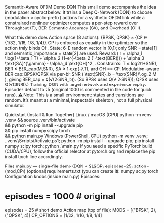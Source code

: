 Semantic-Aware OFDM Demo DQN
This small demo accompanies the idea in the paper abstract below. It trains a Deep Q-Network (DQN) to choose (modulation × cyclic-prefix) actions for a synthetic OFDM link while a constrained nonlinear optimizer computes a per-step reward over Throughput (T), BER, Semantic Accuracy (SA), and Overhead (OH).

What this demo does
Action space (8 actions): {BPSK, QPSK} × {CP ∈ {1/32, 1/16, 1/8, 1/4}}.
CP is enforced as equality in the optimizer so the action truly binds OH.
State: 6-D random vector in [0,1); only SNR = state[1] and semantic_importance = state[2] are used.
Reward:
\( r = \alpha_1 \log(1+\beta_1 T) + \alpha_2 (1-e^{-\beta_2 (1-\text{BER})}) + \alpha_3 \text{SA}^{\gamma} - \alpha_4 \text{OH}^2 \).
Constraints: T ≤ log2(1+SNR), BER ≤ BER_cap(M,SNR), SA ≥ 1-exp(-λT), and OH == CP.
Modulation-aware BER cap: BPSK/QPSK via per-bit SNR \( \text{SNR}_b = \text{SNR}/\log_2 M \), giving
BER_cap = Q(√(2·SNR_b)). (So BPSK uses Q(√(2·SNR)); QPSK uses Q(√(SNR)).)
Training: DQN with target network and experience replay.
Episodes default to 25 (original 1000 is commented in the code for quick runs).
⚠️ Note: This is a small environment: states and transitions are random. It’s meant as a minimal, inspectable skeleton , not a full physical simulator.

Quickstart (Install & Run Together)
Linux / macOS (CPU)
python -m venv .venv && source .venv/bin/activate \
&& python -m pip install --upgrade pip \
&& pip install numpy scipy torch \
&& python main.py
Windows (PowerShell, CPU)
python -m venv .venv; .\.venv\Scripts\Activate.ps1;
python -m pip install --upgrade pip;
pip install numpy scipy torch;
python .\main.py
If you need a specific PyTorch build (CUDA/CPU), follow the official selector at pytorch.org and replace the pip install torch line accordingly.

Files
main.py — single-file demo (DQN + SLSQP; episodes=25; action=(mod,CP))
(optional) requirements.txt (you can create it):
numpy
scipy
torch
Configuration knobs (inside main.py)
Episodes:
# episodes = 1000  # original
episodes = 25      # short demo
Action map (top of file):
MODS = [("BPSK", 2), ("QPSK", 4)]
CP_OPTIONS = [1/32, 1/16, 1/8, 1/4]
